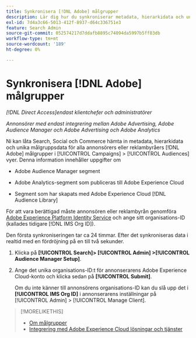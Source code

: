 ```yaml
---
title: Synkronisera [!DNL Adobe] målgrupper
description: Lär dig hur du synkroniserar metadata, hierarkidata och unika målgruppsdata för [!DNL Adobe] målgrupper.
exl-id: 7d4a3c66-5013-412f-8937-d64c336751e3
feature: Search Admin
source-git-commit: 052574217d7ddafb8895c74094da5997b5ff83db
workflow-type: tm+mt
source-wordcount: '189'
ht-degree: 0%

---
```


# Synkronisera [!DNL Adobe] målgrupper

*[!DNL Direct Access]endast klientchefer och administratörer*

*Annonsörer med endast integrering mellan Adobe Advertising, Adobe Audience Manager och Adobe Advertising och Adobe Analytics*

Ni kan låta Search, Social och Commerce hämta in metadata, hierarkidata och unika målgruppsdata för alla annonsörers eller reklambyråers [!DNL Adobe] målgrupper i [!UICONTROL Campaigns] > [!UICONTROL Audiences] vyer. Denna information innehåller uppgifter om

* Adobe Audience Manager segment

* Adobe Analytics-segment som publiceras till Adobe Experience Cloud

* Segment som har skapats med Adobe Experience Cloud [!DNL Audience Library]

För att vara berättigad måste annonsören eller reklambyrån genomföra [Adobe Experience Platform Identity Service](https://experienceleague.adobe.com/docs/id-service/using/home.html) och ange sitt organisations-ID (kallades tidigare [!DNL IMS Org ID]).

Den första synkroniseringen tar ca 24 timmar. Efter det synkroniseras data i realtid med en fördröjning på en till två sekunder.

1. Klicka på **[!UICONTROL Search]> [!UICONTROL Admin] >[!UICONTROL Audience Manager Setup]**.

1. Ange det unika organisations-ID:t för annonserarens Adobe Experience Cloud-konto och klicka sedan på **[!UICONTROL Submit]**.

   Om du inte känner till annonsörens organisations-ID kan du slå upp det i **[!UICONTROL IMS Org ID]** i annonserarens inställningar på [!UICONTROL Admin] > [!UICONTROL Manage Client].

>[!MORELIKETHIS]
>
>* [Om målgrupper](/help/search-social-commerce/campaign-management/campaigns/audience-about.md)
>* [Integrering med Adobe Experience Cloud lösningar och tjänster](/help/search-social-commerce/introduction/integrations.md)
